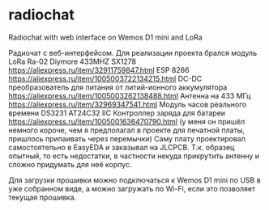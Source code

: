 # radiochat
Radiochat with web interface on Wemos D1 mini and LoRa

Радиочат с веб-интерфейсом. Для реализации проекта брался модуль LoRa Ra-02 Diymore 433MHZ SX1278 https://aliexpress.ru/item/32911759847.html
ESP 8266 https://aliexpress.ru/item/1005003722134215.html
DC-DC преобразователь для питания от литий-ионного аккумулятора https://aliexpress.ru/item/1005003262138488.html
Антенна на 433 МГц https://aliexpress.ru/item/32969347541.html
Модуль часов реального времени DS3231 AT24C32 IIC
Контроллер заряда для батареи https://aliexpress.ru/item/1005001636470790.html (у меня он пришёл немного короче, чем я предполагал в проекте для печатной платы, пришлось припаивать через перемычки)
Саму плату проектировал самостоятельно в EasyEDA и заказывал на JLCPCB. Т.к. образец опытный, то есть недостатки, в частности некуда прикрутить антенну и сложно придумать для неё корпус.

Для загрузки прошивки можно подключаться к Wemos D1 mini по USB в уже собранном виде, а можно загружать по Wi-Fi, если это позволяет текущая прошивка. 
